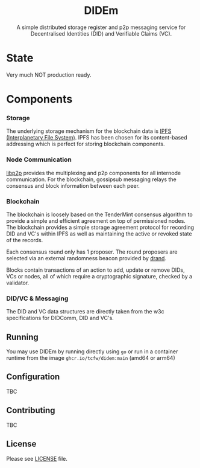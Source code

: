 <center>
<h1>DIDEm</h1>

A simple distributed storage register and p2p messaging service for Decentralised Identities (DID) and Verifiable Claims (VC).
</center>

# State

Very much NOT production ready.

# Components

### Storage

The underlying storage mechanism for the blockchain data is [IPFS (Interplanetary File System)](https://ipfs.io/). IPFS has been chosen for its content-based addressing which is perfect for storing blockchain components.

### Node Communication

[libp2p](https://libp2p.io/) provides the multiplexing and p2p components for all internode communication. For the blockchain, gossipsub messaging relays the consensus and block information between each peer.

### Blockchain

The blockchain is loosely based on the TenderMint consensus algorithm to provide a simple and efficient agreement on top of permissioned nodes. The blockchain provides a simple storage agreement protocol for recording DID and VC's within IPFS as well as maintaining the active or revoked state of the records. 

Each consensus round only has 1 proposer. The round proposers are selected via an external randomness beacon provided by [drand](https://drand.love/).

Blocks contain transactions of an action to add, update or remove DIDs, VCs or nodes, all of which require a cryptographic signature, checked by a validator. 

### DID/VC & Messaging

The DID and VC data structures are directly taken from the w3c specifications for DIDComm, DID and VC's.

## Running

You may use DIDEm by running directly using `go` or run in a container runtime from the image `ghcr.io/tcfw/didem:main` (amd64 or arm64)

## Configuration 

TBC

## Contributing

TBC

## License

Please see [LICENSE](https://github.com/tcfw/didem/blob/main/LICENSE) file.